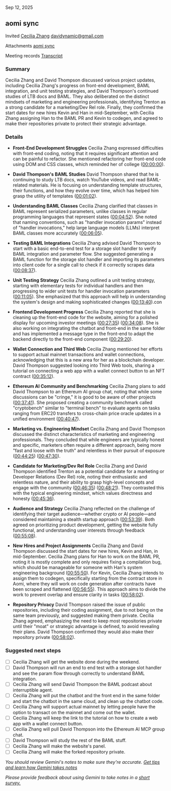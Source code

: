 Sep 12, 2025

## aomi sync

Invited [Cecilia Zhang](mailto:cecilia@foameo.ai) [davidynamic@gmail.com](mailto:davidynamic@gmail.com)

Attachments [aomi sync](https://www.google.com/calendar/event?eid=NTdndDljbWdwNDBvcTd0NHUwaXRrNWFqY2pfMjAyNTA5MTJUMTUwMDAwWiBjZWNpbGlhQGZvYW1lby5haQ) 

Meeting records [Transcript](?tab=t.4jdhrrhisk6n) 

### Summary

Cecilia Zhang and David Thompson discussed various project updates, including Cecilia Zhang's progress on front-end development, BAML integration, and unit testing strategies, and David Thompson's continued studies of LTB docs and BAML. They also deliberated on the distinct mindsets of marketing and engineering professionals, identifying Trenton as a strong candidate for a marketing/Dev Rel role. Finally, they confirmed the start dates for new hires Kevin and Han in mid-September, with Cecilia Zhang assigning Han to the BAML PR and Kevin to codegen, and agreed to make their repositories private to protect their strategic advantage.

### Details

* **Front-End Development Struggles** Cecilia Zhang expressed difficulties with front-end coding, noting that it requires significant attention and can be painful to refactor. She mentioned refactoring her front-end code using DOM and CSS classes, which reminded her of college ([00:00:00](?tab=t.4jdhrrhisk6n#heading=h.jexag7k3brm)).

* **David Thompson's BAML Studies** David Thompson shared that he is continuing to study LTB docs, watch YouTube videos, and read BAML-related materials. He is focusing on understanding template structures, their functions, and how they evolve over time, which has helped him grasp the utility of templates ([00:01:02](?tab=t.4jdhrrhisk6n#heading=h.bcsg1j97zu69)).

* **Understanding BAML Classes** Cecilia Zhang clarified that classes in BAML represent serialized parameters, unlike classes in regular programming languages that represent states ([00:04:52](?tab=t.4jdhrrhisk6n#heading=h.4t427n2j7evf)). She noted that naming conventions, such as "handler invocation params" instead of "handler invocations," help large language models (LLMs) interpret BAML classes more accurately ([00:06:05](?tab=t.4jdhrrhisk6n#heading=h.5acv5yjthaci)).

* **Testing BAML Integrations** Cecilia Zhang advised David Thompson to start with a basic end-to-end test for a storage slot handler to verify BAML integration and parameter flow. She suggested generating a BAML function for the storage slot handler and importing its parameters into client code for a single call to check if it correctly scrapes data ([00:08:37](?tab=t.4jdhrrhisk6n#heading=h.3vf5lyrq6cee)).

* **Unit Testing Strategy** Cecilia Zhang outlined a unit testing strategy, starting with elementary tests for individual handlers and then progressing to wider unit tests for handler invocation parameters ([00:11:05](?tab=t.4jdhrrhisk6n#heading=h.1qohac1ci6kx)). She emphasized that this approach will help in understanding the system's design and making sophisticated changes ([00:13:40](?tab=t.4jdhrrhisk6n#heading=h.vs97xxtyf5vx)).con

* **Frontend Development Progress** Cecilia Zhang reported that she is cleaning up the front-end code for the website, aiming for a polished display for upcoming investor meetings ([00:27:35](?tab=t.4jdhrrhisk6n#heading=h.qlpet6hn9xng)) ([00:34:08](?tab=t.4jdhrrhisk6n#heading=h.6ny2p0r5ekjl)). She is also working on integrating the chatbot and front-end in the same folder and has implemented a message type in the front-end to adapt the backend directly to the front-end component ([00:29:20](?tab=t.4jdhrrhisk6n#heading=h.pa3jdu6mjw2y)).

* **Wallet Connection and Third Web** Cecilia Zhang mentioned her efforts to support actual mainnet transactions and wallet connections, acknowledging that this is a new area for her as a blockchain developer. David Thompson suggested looking into Third Web tools, sharing a tutorial on connecting a web app with a wallet connect button to an NFT contract ([00:35:12](?tab=t.4jdhrrhisk6n#heading=h.wk31xv89tw79)).

* **Ethereum AI Community and Benchmarking** Cecilia Zhang plans to add David Thompson to an Ethereum AI group chat, noting that while some discussions can be "cringe," it is good to be aware of other projects ([00:37:41](?tab=t.4jdhrrhisk6n#heading=h.q9ijfm50ihwj)). She proposed creating a community benchmark called "cryptobench" similar to "terminal bench" to evaluate agents on tasks ranging from ERC20 transfers to cross-chain price oracle updates in a unified environment ([00:40:47](?tab=t.4jdhrrhisk6n#heading=h.olyf5norbeyj)).

* **Marketing vs. Engineering Mindset** Cecilia Zhang and David Thompson discussed the distinct characteristics of marketing and engineering professionals. They concluded that while engineers are typically honest and specific, marketers often require a different approach, being more "fast and loose with the truth" and relentless in their pursuit of exposure ([00:44:25](?tab=t.4jdhrrhisk6n#heading=h.ipxoyrhmjrre)) ([00:47:30](?tab=t.4jdhrrhisk6n#heading=h.aeao0h1oya8e)).

* **Candidate for Marketing/Dev Rel Role** Cecilia Zhang and David Thompson identified Trenton as a potential candidate for a marketing or Developer Relations (Dev Rel) role, noting their enthusiastic and relentless nature, and their ability to grasp high-level concepts and engage with the community ([00:46:35](?tab=t.4jdhrrhisk6n#heading=h.cq8td8io3cac)) ([00:48:21](?tab=t.4jdhrrhisk6n#heading=h.jb0bawal52gm)). They contrasted this with the typical engineering mindset, which values directness and honesty ([00:45:36](?tab=t.4jdhrrhisk6n#heading=h.85yqpggyrn9x)).

* **Audience and Strategy** Cecilia Zhang reflected on the challenge of identifying their target audience—whether crypto or AI people—and considered maintaining a stealth startup approach ([00:53:39](?tab=t.4jdhrrhisk6n#heading=h.4yixobr2mode)). Both agreed on prioritizing product development, getting the website fully functional, and understanding user interests through feedback ([00:55:08](?tab=t.4jdhrrhisk6n#heading=h.os5p9hp147gd)).

* **New Hires and Project Assignments** Cecilia Zhang and David Thompson discussed the start dates for new hires, Kevin and Han, in mid-September. Cecilia Zhang plans for Han to work on the BAML PR, noting it is mostly complete and only requires fixing a compilation bug, which should be manageable for someone with Han's system engineering background ([00:55:50](?tab=t.4jdhrrhisk6n#heading=h.cysks5ef3ev)). For Kevin, Cecilia Zhang intends to assign them to codegen, specifically starting from the contract store in Aomi, where they will work on code generation after contracts have been scraped and flattened ([00:56:55](?tab=t.4jdhrrhisk6n#heading=h.i9b3nwate42)). This approach aims to divide the work to prevent overlap and ensure clarity in tasks ([00:58:02](?tab=t.4jdhrrhisk6n#heading=h.gwmdp8o5uwu7)).

* **Repository Privacy** David Thompson raised the issue of public repositories, including their coding assignment, due to not being on the same team previously, and suggested making them private. Cecilia Zhang agreed, emphasizing the need to keep most repositories private until their "moat" or strategic advantage is defined, to avoid revealing their plans. David Thompson confirmed they would also make their repository private ([00:58:02](?tab=t.4jdhrrhisk6n#heading=h.gwmdp8o5uwu7)).

### Suggested next steps

- [ ] Cecilia Zhang will get the website done during the weekend.  
- [ ] David Thompson will run an end to end test with a storage slot handler and see the param flow through correctly to understand BAML integration.  
- [ ] Cecilia Zhang will send David Thompson the BAML podcast about interruptible agent.  
- [ ] Cecilia Zhang will put the chatbot and the front end in the same folder and start the chatbot in the same cloud, and clean up the chatbot code.  
- [ ] Cecilia Zhang will support actual mainnet by letting people have the option to transact on the mainnet and come out the wallet.  
- [ ] Cecilia Zhang will keep the link to the tutorial on how to create a web app with a wallet connect button.  
- [ ] Cecilia Zhang will pull David Thompson into the Ethereum AI MCP group chat.  
- [ ] David Thompson will study the rest of the BAML stuff.  
- [ ] Cecilia Zhang will make the website's panel.  
- [ ] Cecilia Zhang will make the forked repository private.

*You should review Gemini's notes to make sure they're accurate. [Get tips and learn how Gemini takes notes](https://support.google.com/meet/answer/14754931)*

*Please provide feedback about using Gemini to take notes in a [short survey.](https://google.qualtrics.com/jfe/form/SV_9vK3UZEaIQKKE7A?confid=yfLHgOY3tv9seSSXuxd3DxIQOAIIigIgABgBCA&detailid=unspecified)*